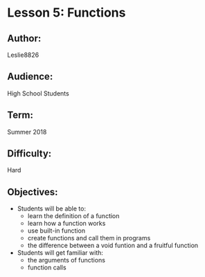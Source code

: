 # Lesson 5: Functions
## Author: 
Leslie8826

## Audience: 
High School Students

## Term:
Summer 2018

## Difficulty: 
Hard

## Objectives: 
 - Students will be able to:
     * learn the definition of a function
     * learn how a function works
     * use built-in function
     * create functions and call them in programs
     * the difference between a void funtion and a fruitful function
 - Students will get familiar with:
     * the arguments of functions
     * function calls
     
    
